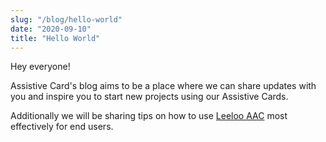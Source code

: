 ```yaml
---
slug: "/blog/hello-world"
date: "2020-09-10"
title: "Hello World"
---
```


Hey everyone!

Assistive Card's blog aims to be a place where we can share updates with you and inspire you to start new projects using our Assistive Cards.

Additionally we will be sharing tips on how to use [Leeloo AAC](/leeloo) most effectively for end users.
